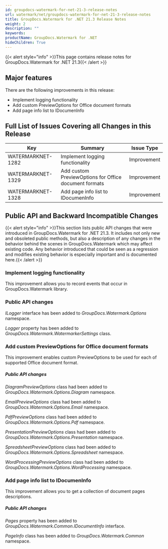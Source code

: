 ```yaml
---
id: groupdocs-watermark-for-net-21-3-release-notes
url: watermark/net/groupdocs-watermark-for-net-21-3-release-notes
title: GroupDocs.Watermark for .NET 21.3 Release Notes
weight: 2
description: ""
keywords: 
productName: GroupDocs.Watermark for .NET
hideChildren: True
---
```

{{< alert style="info" >}}This page contains release notes for GroupDocs.Watermark for .NET 21.3{{< /alert >}}

## Major features

There are the following improvements in this release:

* Implement logging functionality
* Add custom PreviewOptions for Office document formats
* Add page info list to IDocumenInfo

## Full List of Issues Covering all Changes in this Release

| Key | Summary | Issue Type |
| --- | --- | --- |
| WATERMARKNET-1282 | Implement logging functionality | Improvement |
| WATERMARKNET-1329 | Add custom PreviewOptions for Office document formats | Improvement |
| WATERMARKNET-1328 | Add page info list to IDocumenInfo | Improvement |

## Public API and Backward Incompatible Changes

{{< alert style="info" >}}This section lists public API changes that were introduced in GroupDocs.Watermark for .NET 21.3. It includes not only new and obsoleted public methods, but also a description of any changes in the behavior behind the scenes in GroupDocs.Watermark which may affect existing code. Any behavior introduced that could be seen as a regression and modifies existing behavior is especially important and is documented here.{{< /alert >}}

### Implement logging functionality

This improvement allows you to record events that occur in GroupDocs.Watermark library.

### Public API changes

*ILogger* interface has been added to *GroupDocs.Watermark.Options* namespace.

*Logger* property has been added to *GroupDocs.Watermark.WatermarkerSettings* class.

### Add custom PreviewOptions for Office document formats

This improvement enables custom PreviewOptions to be used for each of supported Office document format.

##### Public API changes

*DiagramPreviewOptions* class had been added to *GroupDocs.Watermark.Options.Diagram* namespace.

*EmailPreviewOptions* class had been added to *GroupDocs.Watermark.Options.Email* namespace.

*PdfPreviewOptions* class had been added to *GroupDocs.Watermark.Options.Pdf* namespace.

*PresentationPreviewOptions* class had been added to *GroupDocs.Watermark.Options.Presentation* namespace.

*SpreadsheetPreviewOptions* class had been added to *GroupDocs.Watermark.Options.Spreadsheet* namespace.

*WordProcessingPreviewOptions* class had been added to *GroupDocs.Watermark.Options.WordProcessing* namespace.

### Add page info list to IDocumenInfo

This improvement allows you to get a collection of document pages descriptions.

##### Public API changes

*Pages* property has been added to *GroupDocs.Watermark.Common.IDocumentInfo* interface.

*PageInfo* class has been added to *GroupDocs.Watermark.Common* namespace.
